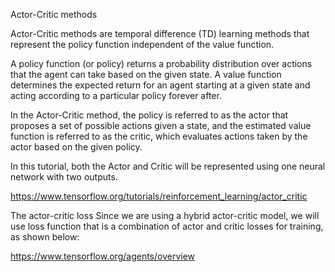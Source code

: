 

<!--
 * @version:
 * @Author:  StevenJokess https://github.com/StevenJokess
 * @Date: 2020-11-07 20:06:23
 * @LastEditors:  StevenJokess https://github.com/StevenJokess
 * @LastEditTime: 2020-11-07 20:10:37
 * @Description:
 * @TODO::
 * @Reference:
-->
Actor-Critic methods

Actor-Critic methods are temporal difference (TD) learning methods that represent the policy function independent of the value function.

A policy function (or policy) returns a probability distribution over actions that the agent can take based on the given state. A value function determines the expected return for an agent starting at a given state and acting according to a particular policy forever after.

In the Actor-Critic method, the policy is referred to as the actor that proposes a set of possible actions given a state, and the estimated value function is referred to as the critic, which evaluates actions taken by the actor based on the given policy.

In this tutorial, both the Actor and Critic will be represented using one neural network with two outputs.

https://www.tensorflow.org/tutorials/reinforcement_learning/actor_critic

The actor-critic loss
Since we are using a hybrid actor-critic model, we will use loss function that is a combination of actor and critic losses for training, as shown below:


https://www.tensorflow.org/agents/overview
